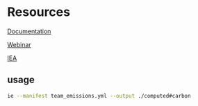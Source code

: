 # Resources

[Documentation](https://if.greensoftware.foundation/intro)

[Webinar](https://www.youtube.com/watch?v=2vRhg7_0vY0)

[IEA](https://www.iea.org/data-and-statistics/data-tools/energy-statistics-data-browser?country=ITALY&fuel=CO2%20emissions&indicator=FECI)

## usage

```bash
ie --manifest team_emissions.yml --output ./computed#carbon
```
